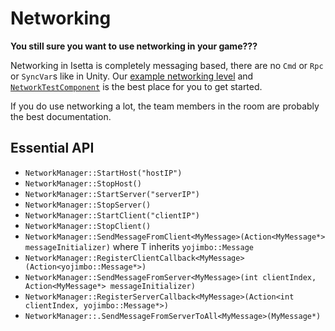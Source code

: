 # Networking
**You still sure you want to use networking in your game???**

Networking in Isetta is completely messaging based, there are no `Cmd` or `Rpc` or `SyncVar`s like in Unity. Our [example networking level](https://github.com/Isetta-Team/Isetta-Engine/blob/develop/Isetta/IsettaTestbed/NetworkLevel/NetworkLevel.cpp) and [`NetworkTestComponent`](https://github.com/Isetta-Team/Isetta-Engine/blob/develop/Isetta/IsettaTestbed/NetworkLevel/NetworkTestComp.cpp) is the best place for you to get started.

If you do use networking a lot, the team members in the room are probably the best documentation.

## Essential API
- `NetworkManager::StartHost("hostIP")`
- `NetworkManager::StopHost()`
- `NetworkManager::StartServer("serverIP")`
- `NetworkManager::StopServer()`
- `NetworkManager::StartClient("clientIP")`
- `NetworkManager::StopClient()`
- `NetworkManager::SendMessageFromClient<MyMessage>(Action<MyMessage*> messageInitializer)` where T inherits `yojimbo::Message`
- `NetworkManager::RegisterClientCallback<MyMessage>(Action<yojimbo::Message*>)`
- `NetworkManager::SendMessageFromServer<MyMessage>(int clientIndex, Action<MyMessage*> messageInitializer)`
- `NetworkManager::RegisterServerCallback<MyMessage>(Action<int clientIndex, yojimbo::Message*>)`
- `NetworkManager::.SendMessageFromServerToAll<MyMessage>(MyMessage*)`
